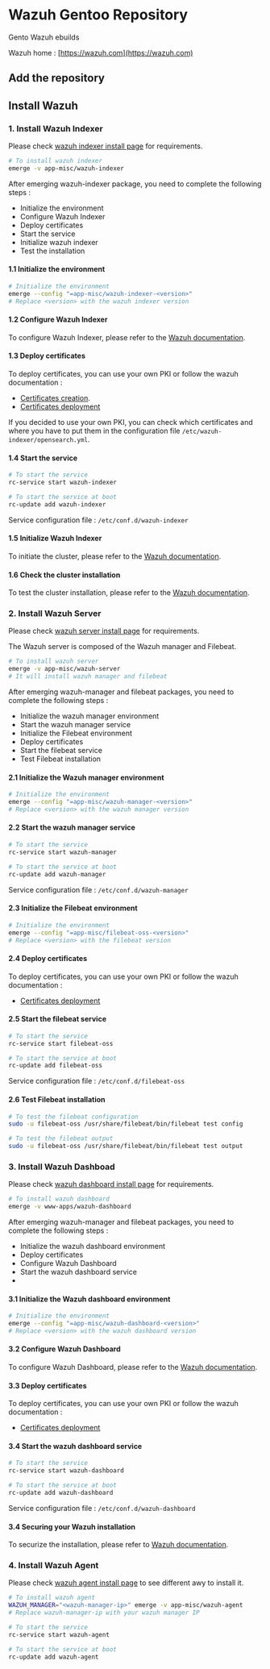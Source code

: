 # Wazuh Gentoo Repository

Gento Wazuh ebuilds

Wazuh home : [https://wazuh.com](https://wazuh.com)

## Add the repository

## Install Wazuh

### 1. Install Wazuh Indexer

Please check [wazuh indexer install page](https://documentation.wazuh.com/current/installation-guide/wazuh-indexer/index.html) for requirements.

```bash
# To install wazuh indexer
emerge -v app-misc/wazuh-indexer
```

After emerging wazuh-indexer package, you need to complete the following steps :
- Initialize the environment
- Configure Wazuh Indexer
- Deploy certificates
- Start the service
- Initialize wazuh indexer
- Test the installation

#### 1.1 Initialize the environment

```bash
# Initialize the environment
emerge --config "=app-misc/wazuh-indexer-<version>"
# Replace <version> with the wazuh indexer version
```

#### 1.2 Configure Wazuh Indexer
To configure Wazuh Indexer, please refer to the [Wazuh documentation](https://documentation.wazuh.com/current/installation-guide/wazuh-indexer/step-by-step.html#configuring-the-wazuh-indexer).

#### 1.3 Deploy certificates

To deploy certificates, you can use your own PKI or follow the wazuh documentation : 
- [Certificates creation](https://documentation.wazuh.com/current/installation-guide/wazuh-indexer/step-by-step.html#certificates-creation).
- [Certificates deployment](https://documentation.wazuh.com/current/installation-guide/wazuh-indexer/step-by-step.html#deploying-certificates)

If you decided to use your own PKI, you can check which certificates and where you have to put them in the configuration file `/etc/wazuh-indexer/opensearch.yml`.

#### 1.4 Start the service

```bash
# To start the service
rc-service start wazuh-indexer

# To start the service at boot
rc-update add wazuh-indexer
```

Service configuration file : `/etc/conf.d/wazuh-indexer`

#### 1.5 Initialize Wazuh Indexer

To initiate the cluster, please refer to the [Wazuh documentation](https://documentation.wazuh.com/current/installation-guide/wazuh-indexer/step-by-step.html#cluster-initialization).

#### 1.6 Check the cluster installation

To test the cluster installation, please refer to the [Wazuh documentation](https://documentation.wazuh.com/current/installation-guide/wazuh-indexer/step-by-step.html#testing-the-cluster-installation).


### 2. Install Wazuh Server

Please check [wazuh server install page](https://documentation.wazuh.com/current/installation-guide/wazuh-server/index.html) for requirements.

The Wazuh server is composed of the Wazuh manager and Filebeat. 

```bash 
# To install wazuh server
emerge -v app-misc/wazuh-server
# It will install wazuh manager and filebeat
```

After emerging wazuh-manager and filebeat packages, you need to complete the following steps :
- Initialize the wazuh manager environment
- Start the wazuh manager service
- Initialize the Filebeat environment
- Deploy certificates
- Start the filebeat service
- Test Filebeat installation

#### 2.1 Initialize the Wazuh manager environment

```bash
# Initialize the environment
emerge --config "=app-misc/wazuh-manager-<version>"
# Replace <version> with the wazuh manager version
```

#### 2.2 Start the wazuh manager service

```bash
# To start the service
rc-service start wazuh-manager

# To start the service at boot
rc-update add wazuh-manager
```

Service configuration file : `/etc/conf.d/wazuh-manager`


#### 2.3 Initialize the Filebeat environment

```bash
# Initialize the environment
emerge --config "=app-misc/filebeat-oss-<version>"
# Replace <version> with the filebeat version
```

#### 2.4 Deploy certificates

To deploy certificates, you can use your own PKI or follow the wazuh documentation : 
- [Certificates deployment](https://documentation.wazuh.com/current/installation-guide/wazuh-server/step-by-step.html#deploying-certificates)

#### 2.5 Start the filebeat service

```bash
# To start the service
rc-service start filebeat-oss

# To start the service at boot
rc-update add filebeat-oss
```

Service configuration file : `/etc/conf.d/filebeat-oss`

#### 2.6 Test Filebeat installation

```bash
# To test the filebeat configuration
sudo -u filebeat-oss /usr/share/filebeat/bin/filebeat test config

# To test the filebeat output
sudo -u filebeat-oss /usr/share/filebeat/bin/filebeat test output
```

### 3. Install Wazuh Dashboad

Please check [wazuh dashboard install page](https://documentation.wazuh.com/current/installation-guide/wazuh-dashboard/index.html) for requirements.

```bash 
# To install wazuh dashboard
emerge -v www-apps/wazuh-dashboard
```

After emerging wazuh-manager and filebeat packages, you need to complete the following steps :
- Initialize the wazuh dashboard environment
- Deploy certificates
- Configure Wazuh Dashboard
- Start the wazuh dashboard service
- 

#### 3.1 Initialize the Wazuh dashboard environment

```bash
# Initialize the environment
emerge --config "=app-misc/wazuh-dashboard-<version>"
# Replace <version> with the wazuh dashboard version
```

#### 3.2 Configure Wazuh Dashboard

To configure Wazuh Dashboard, please refer to the [Wazuh documentation](https://documentation.wazuh.com/current/installation-guide/wazuh-dashboard/step-by-step.html#configuring-the-wazuh-dashboard).

#### 3.3 Deploy certificates

To deploy certificates, you can use your own PKI or follow the wazuh documentation : 
- [Certificates deployment](https://documentation.wazuh.com/current/installation-guide/wazuh-dashboard/step-by-step.html#deploying-certificates)

#### 3.4 Start the wazuh dashboard service

```bash
# To start the service
rc-service start wazuh-dashboard

# To start the service at boot
rc-update add wazuh-dashboard
```

Service configuration file : `/etc/conf.d/wazuh-dashboard`

#### 3.4 Securing your Wazuh installation

To securize the installation, please refer to [Wazuh documentation](https://documentation.wazuh.com/current/installation-guide/wazuh-dashboard/step-by-step.html#securing-your-wazuh-installation).

### 4. Install Wazuh Agent

Please check [wazuh agent install page](https://documentation.wazuh.com/current/installation-guide/wazuh-agent/index.html) to see different awy to install it.

```bash 
# To install wazuh agent
WAZUH_MANAGER="<wazuh-manager-ip>" emerge -v app-misc/wazuh-agent
# Replace wazuh-manager-ip with your wazuh manager IP

# To start the service
rc-service start wazuh-agent

# To start the service at boot
rc-update add wazuh-agent
```
